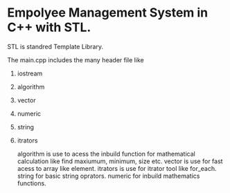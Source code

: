 #  Empolyee Management System in C++ with STL.

STL is standred Template Library.

The main.cpp includes the many header file like 
1. iostream
2. algorithm
3. vector
4. numeric
5. string
6. itrators

   algorithm is use to acess the inbuild function for mathematical calculation like find maxiumum, minimum, size etc.
   vector is use for fast acess to array like element.
   itrators is use for itrator tool like for_each.
   string for basic string oprators.
   numeric for inbuild mathematics functions.
